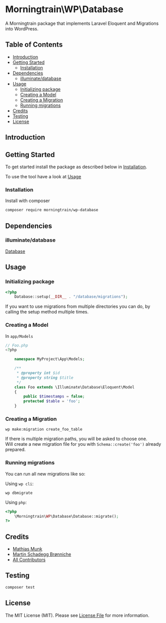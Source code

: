 # Morningtrain\WP\Database

A Morningtrain package that implements Laravel Eloquent and Migrations into WordPress.

## Table of Contents

- [Introduction](#introduction)
- [Getting Started](#getting-started)
    - [Installation](#installation)
- [Dependencies](#dependencies)
    - [illuminate/database](#illuminatedatabase)
- [Usage](#usage)
  - [Initializing package](#initializing-package)
  - [Creating a Model](#creating-a-model)
  - [Creating a Migration](#creating-a-migration)
  - [Running migrations](#running-migrations)
- [Credits](#credits)
- [Testing](#testing)
- [License](#license)

## Introduction

## Getting Started

To get started install the package as described below in [Installation](#installation).

To use the tool have a look at [Usage](#usage)

### Installation

Install with composer

```bash
composer require morningtrain/wp-database
```

## Dependencies

### illuminate/database

[Database](https://laravel.com/docs/database)

## Usage

### Initializing package

```php
<?php
    Database::setup(__DIR__ . "/database/migrations");
```

If you want to use migrations from multiple directories you can do, by calling the setup method multiple times.

### Creating a Model

In `app/Models`

```php
// Foo.php
<?php

    namespace MyProject\App\Models;

    /**
     * @property int $id
     * @property string $title
     */
    class Foo extends \Illuminate\Database\Eloquent\Model
    {
        public $timestamps = false;
        protected $table = 'foo';
    }
```

### Creating a Migration

```shell
wp make:migration create_foo_table
```

If there is multiple migration paths, you will be asked to choose one.  
Will create a new migration file for you with `Schema::create('foo')` already prepared.

### Running migrations

You can run all new migrations like so:

Using `wp cli`:

```shell
wp dbmigrate
```

Using `php`:

```php
<?php
    \Morningtrain\WP\Database\Database::migrate();
?>
```

## Credits

- [Mathias Munk](https://github.com/mrmoeg)
- [Martin Schadegg Brønniche](https://github.com/mschadegg)
- [All Contributors](../../contributors)

## Testing

```bash
composer test
```

## License

The MIT License (MIT). Please see [License File](LICENSE) for more information.
